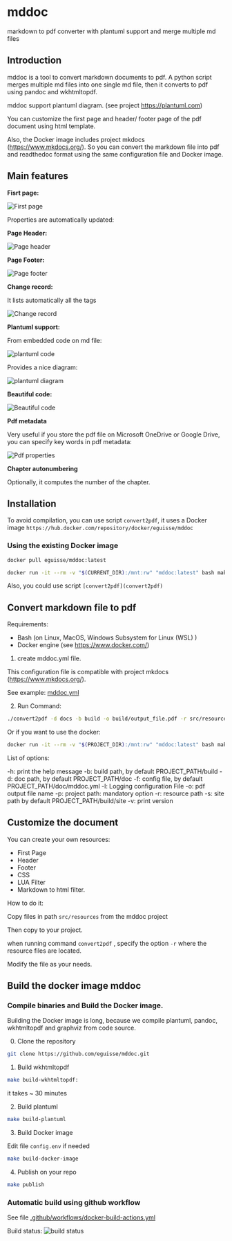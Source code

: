 # mddoc
markdown to pdf converter with plantuml support and merge multiple md files


## Introduction

mddoc is a tool to convert markdown documents to pdf. A python script merges multiple md files into one single md file, 
then it converts to pdf using pandoc and wkhtmltopdf.

mddoc support plantuml diagram. (see project https://plantuml.com)

You can customize the first page and header/ footer page of the pdf document using html template.

Also, the Docker image includes project mkdocs (https://www.mkdocs.org/). So you can convert the markdown file into pdf 
and readthedoc format using the same configuration file and Docker image.


## Main features


**Fisrt page:**

![First page](docs/images/first_page.png)


Properties are automatically updated: 


**Page Header:**

![Page header](docs/images/page_header.png)


**Page Footer:**

![Page footer](docs/images/page_footer.png)


**Change record:**

It lists automatically all the tags

![Change record](docs/images/change_record.png)


**Plantuml support:**

From embedded code on md file:

![plantuml code](docs/images/plantuml-code.png)

Provides a nice diagram:

![plantuml diagram](docs/images/plantuml_diagram.png)


**Beautiful code:**

![Beautiful code](docs/images/pretty_code.png)

**Pdf metadata**

Very useful if you store the pdf file on Microsoft OneDrive or Google Drive, 
you can specify key words in pdf metadata:

![Pdf properties](docs/images/pdf_properties.png)


**Chapter autonumbering**

Optionally, it computes the number of the chapter.


## Installation

To avoid compilation, you can use script `convert2pdf`, it uses a Docker image `https://hub.docker.com/repository/docker/eguisse/mddoc`


### Using the existing Docker image

```bash
docker pull eguisse/mddoc:latest

docker run -it --rm -v "$(CURRENT_DIR):/mnt:rw" "mddoc:latest" bash makepdf.sh -d docs -b build -o build/mddoc-docker-test.pdf -r src/resources -f mddoc.yml
```

Also, you could use script `[convert2pdf](convert2pdf)`



## Convert markdown file to pdf

Requirements:

- Bash (on Linux, MacOS, Windows Subsystem for Linux (WSL) )
- Docker engine (see https://www.docker.com/)


1. create mddoc.yml file.

This configuration file is compatible with project mkdocs (https://www.mkdocs.org/). 

See example: [mddoc.yml](mddoc.yml)


2. Run Command:

```bash
./convert2pdf -d docs -b build -o build/output_file.pdf -r src/resources -f mddoc.yml -p $(HOME)/myproject
```


Or if you want to use the docker:

```bash
docker run -it --rm -v "$(PROJECT_DIR):/mnt:rw" "mddoc:latest" bash makepdf.sh -d docs -b build -o build/mddoc-docker-test.pdf -r src/resources -f mddoc.yml
```

List of options:

-h:  print the help message
-b:   build path, by default PROJECT_PATH/build
-d:   doc path, by default PROJECT_PATH/doc
-f:   config file, by default PROJECT_PATH/doc/mddoc.yml
-l:   Logging configuration File
-o:   pdf output file name
-p:   project path: mandatory option
-r:   resource path
-s:   site path by default PROJECT_PATH/build/site
-v:   print version


## Customize the document

You can create your own resources:

- First Page
- Header
- Footer
- CSS
- LUA Filter
- Markdown to html filter.


How to do it:

Copy files in path `src/resources` from the mddoc project

Then copy to your project.

when running command `convert2pdf` , specify the option `-r` where the resource files are located.

Modify the file as your needs.


## Build the docker image mddoc


### Compile binaries and Build the Docker image.

Building the Docker image is long, because we compile plantuml, pandoc, wkhtmltopdf and graphviz from code source.

0. Clone the repository

```bash
git clone https://github.com/eguisse/mddoc.git
```


1. Build wkhtmltopdf 

```bash
make build-wkhtmltopdf:
```

it takes ~ 30 minutes


2. Build plantuml

```bash
make build-plantuml
```


3. Build Docker image

Edit file `config.env` if needed

```bash
make build-docker-image
```


4. Publish on your repo

```bash
make publish
```


### Automatic build using github workflow

See file [.github/workflows/docker-build-actions.yml](.github/workflows/docker-build-actions.yml)

Build status: ![build status](https://github.com/eguisse/mddoc/workflows/.github/workflows/docker-build-actions.yml/badge.svg)

